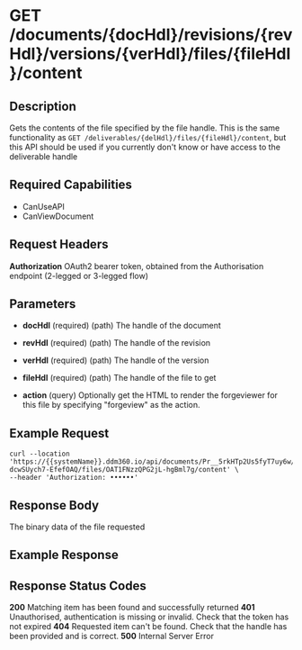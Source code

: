 # GET /documents/{docHdl}/revisions/{revHdl}/versions/{verHdl}/files/{fileHdl}/content

## Description
Gets the contents of the file specified by the file handle. This is the same functionality as `GET /deliverables/{delHdl}/files/{fileHdl}/content`, but this API should be used if you currently don't know or have access to the deliverable handle

## Required Capabilities
* CanUseAPI
* CanViewDocument

## Request Headers

**Authorization** OAuth2 bearer token, obtained from the Authorisation endpoint (2-legged or 3-legged flow)

## Parameters
* **docHdl** (required) (path) The handle of the document 

* **revHdl** (required) (path) The handle of the revision 

* **verHdl** (required) (path) The handle of the version

* **fileHdl** (required) (path) The handle of the file to get

* **action** (query) Optionally get the HTML to render the forgeviewer for this file by specifying "forgeview" as the action.

## Example Request
```
curl --location 'https://{{systemName}}.ddm360.io/api/documents/Pr__5rkHTp2Us5fyT7uy6w/revisions/AV2HCw2nQ36hrAGo5o6Iog/versions/yPiM-dcwSUych7-EfefOAQ/files/OAT1FNzzQPG2jL-hgBml7g/content' \
--header 'Authorization: ••••••'
```

## Response Body
The binary data of the file requested

## Example Response


## Response Status Codes
**200** Matching item has been found and successfully returned
**401** Unauthorised, authentication is missing or invalid. Check that the token has not expired
**404** Requested item can't be found. Check that the handle has been provided and is correct.
**500** Internal Server Error


